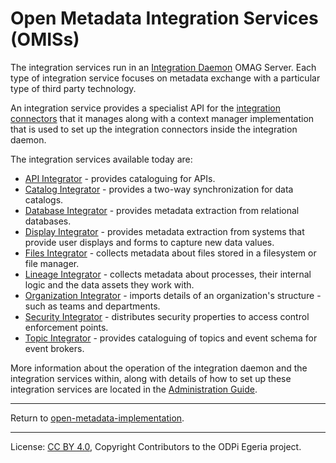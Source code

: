 <!-- SPDX-License-Identifier: CC-BY-4.0 -->
<!-- Copyright Contributors to the ODPi Egeria project 2020. -->

# Open Metadata Integration Services (OMISs)

The integration services run in an [Integration Daemon](../admin-services/docs/concepts/integration-daemon.md)
OMAG Server.  Each type of integration service focuses on metadata exchange with a particular
type of third party technology.

An integration service provides a specialist API for the [integration connectors](../governance-servers/integration-daemon-services/docs/integration-connector.md) that it manages along with a context manager
implementation that is used to set up the integration
connectors inside the integration daemon.

The integration services available today are:

* [API Integrator](api-integrator) - provides cataloguing for APIs.
* [Catalog Integrator](catalog-integrator) - provides a two-way synchronization for data catalogs.
* [Database Integrator](database-integrator) - provides metadata extraction from relational databases.
* [Display Integrator](display-integrator) - provides metadata extraction from systems that provide user displays and forms to capture new data values.
* [Files Integrator](files-integrator) - collects metadata about files stored in a filesystem or file manager.
* [Lineage Integrator](lineage-integrator) - collects metadata about processes, their internal logic and the data assets they work with.
* [Organization Integrator](organization-integrator) - imports details of an organization's structure - such as teams and departments.
* [Security Integrator](security-integrator) - distributes security properties to access control enforcement points.
* [Topic Integrator](topic-integrator) - provides cataloguing of topics and event schema for event brokers.

More information about the operation of the integration daemon and the integration services within,
along with details of how to set up these integration services are
located in the [Administration Guide](../admin-services/docs/concepts/integration-daemon.md).

----
Return to [open-metadata-implementation](..).

----
License: [CC BY 4.0](https://creativecommons.org/licenses/by/4.0/),
Copyright Contributors to the ODPi Egeria project.